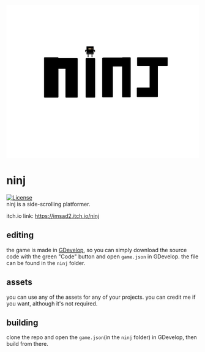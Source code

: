 ![itch cover art](release-images/itch-cover-image.png)
# ninj
[![License](https://img.shields.io/badge/License-Apache_2.0-blue.svg)](https://opensource.org/licenses/Apache-2.0)<br>
ninj is a side-scrolling platformer.

itch.io link: https://imsad2.itch.io/ninj
## editing
the game is made in [GDevelop](https://github.com/4ian/GDevelop), so you can simply download the source code with the green "Code" button and open `game.json` in GDevelop. the file can be found in the `ninj` folder.
## assets
you can use any of the assets for any of your projects. you can credit me if you want, although it's not required.

## building
clone the repo and open the `game.json`(in the `ninj` folder) in GDevelop, then build from there.
